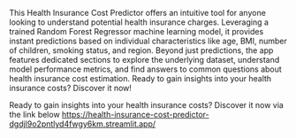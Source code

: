 This Health Insurance Cost Predictor offers an intuitive tool for anyone looking to understand potential health insurance charges. 
Leveraging a trained Random Forest Regressor machine learning model, it provides instant predictions based on individual characteristics like age, BMI, number of children, smoking status, and region. 
Beyond just predictions, the app features dedicated sections to explore the underlying dataset, understand model performance metrics, and find answers to common questions about health insurance cost estimation. Ready to gain insights into your health insurance costs? Discover it now!

Ready to gain insights into your health insurance costs? Discover it now via the link below
https://health-insurance-cost-predictor-dgdjl9o2pntlyd4fwgy6km.streamlit.app/
